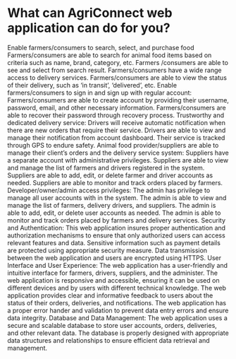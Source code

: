 # What can AgriConnect web application can do for you?
Enable farmers/consumers to search, select, and purchase food
Farmers/consumers are able to search for animal food items based on criteria such as name, brand, category, etc.
Farmers /consumers are able to see and select from search result.
Farmers/consumers have a wide range access to delivery services.
Farmers/consumers are able to view the status of their delivery, such as ‘in transit’, ‘delivered’, etc.
Enable farmers/consumers to sign in and sign up with regular account:
Farmers/consumers are able to create account by providing their username, password, email, and other necessary information.
Farmers/consumers are able to recover their password through recovery process.
Trustworthy and dedicated delivery service:
Drivers will receive automatic notification when there are new orders that require their service.
Drivers are able to view and manage their notification from account dashboard.
Their service is tracked through GPS to endure safety.
Animal food provider/suppliers are able to manage their client’s orders and the delivery service system:
Suppliers have a separate account with administrative privileges.
Suppliers are able to view and manage the list of farmers and drivers registered in the system.
Suppliers are able to add, edit, or delete farmer and driver accounts as needed.
Suppliers are able to monitor and track orders placed by farmers.
Developer/owner/admin access privileges:
The admin has privilege to manage all user accounts with in the system.
The admin is able to view and manage the list of farmers, delivery drivers, and suppliers.
The admin is able to add, edit, or delete user accounts as needed.
The admin is able to monitor and track orders placed by farmers and delivery services.
Security and Authentication:
This web application insures proper authentication and authorization mechanisms to ensure that only authorized users can access relevant features and data.
Sensitive information such as payment details are protected using appropriate security measure.
Data transmission between the web application and users are encrypted using HTTPS.
User Interface and User Experience:
The web application has a user-friendly and intuitive interface for farmers, drivers, suppliers, and the administer.
The web application is responsive and accessible, ensuring it can be used on different devices and by users with different technical knowledge.
The web application provides clear and informative feedback to users about the status of their orders, deliveries, and notifications.
The web application has a proper error hander and validation to prevent data entry errors and ensure data integrity.
Database and Data Management:
The web application uses a secure and scalable database to store user accounts, orders, deliveries, and other relevant data.
The database is properly designed with appropriate data structures and relationships to ensure efficient data retrieval and management.
